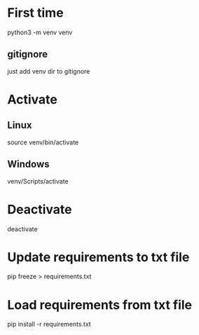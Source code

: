 # First time
python3 -m venv venv

## gitignore
just add venv dir to gitignore

# Activate
## Linux
source venv/bin/activate

## Windows
venv/Scripts/activate

# Deactivate
deactivate

# Update requirements to txt file
pip freeze > requirements.txt

# Load requirements from txt file
pip install -r requirements.txt

